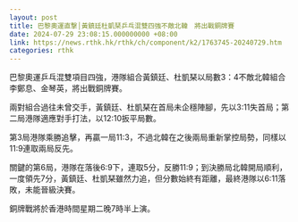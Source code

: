 ```yaml
---
layout: post
title: 巴黎奧運直撃│黃鎮廷杜凱琹乒乓混雙四強不敵北韓　將出戰銅牌賽
date: 2024-07-29 23:08:15.000000000 +08:00
link: https://news.rthk.hk/rthk/ch/component/k2/1763745-20240729.htm
categories: rthk
---
```


巴黎奧運乒乓混雙項目四強，港隊組合黃鎮廷、杜凱琹以局數3：4不敵北韓組合李鄭息、金琴英，將出戰銅牌賽。

兩對組合過往未曾交手，黃鎮廷、杜凱琹在首局未企穩陣腳，先以3:11失首局；第二局港隊適應對手打法，以12:10扳平局數。

第3局港隊乘勝追擊，再贏一局11:3，不過北韓在之後兩局重新掌控局勢，同樣以11:9連取兩局反先。

關鍵的第6局，港隊在落後6:9下，連取5分，反勝11:9；到決勝局北韓開局順利，一度領先7分，黃鎮廷、杜凱琹雖然力追，但分數始終有距離，最終港隊以6:11落敗，未能晉級決賽。

銅牌戰將於香港時間星期二晚7時半上演。
